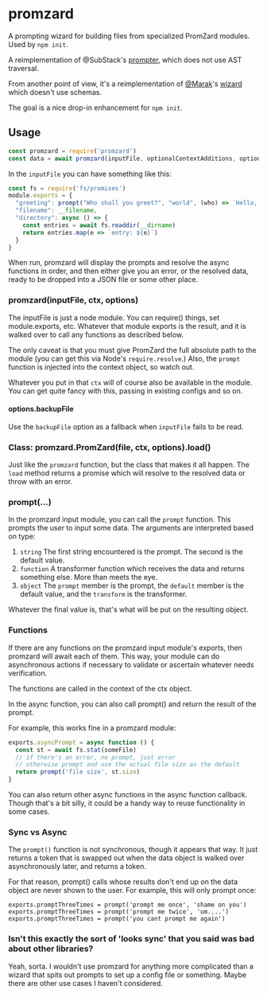 # promzard

A prompting wizard for building files from specialized PromZard modules.
Used by `npm init`.

A reimplementation of @SubStack's
[prompter](https://github.com/substack/node-prompter), which does not
use AST traversal.

From another point of view, it's a reimplementation of
[@Marak](https://github.com/marak)'s
[wizard](https://github.com/Marak/wizard) which doesn't use schemas.

The goal is a nice drop-in enhancement for `npm init`.

## Usage

```javascript
const promzard = require('promzard')
const data = await promzard(inputFile, optionalContextAdditions, options)
```

In the `inputFile` you can have something like this:

```javascript
const fs = require('fs/promises')
module.exports = {
  "greeting": prompt("Who shall you greet?", "world", (who) => `Hello, ${who}`),
  "filename": __filename,
  "directory": async () => {
    const entries = await fs.readdir(__dirname)
    return entries.map(e => `entry: ${e}`)
  }
}
```

When run, promzard will display the prompts and resolve the async
functions in order, and then either give you an error, or the resolved
data, ready to be dropped into a JSON file or some other place.


### promzard(inputFile, ctx, options)

The inputFile is just a node module.  You can require() things, set
module.exports, etc.  Whatever that module exports is the result, and it
is walked over to call any functions as described below.

The only caveat is that you must give PromZard the full absolute path
to the module (you can get this via Node's `require.resolve`.)  Also,
the `prompt` function is injected into the context object, so watch out.

Whatever you put in that `ctx` will of course also be available in the
module.  You can get quite fancy with this, passing in existing configs
and so on.

#### options.backupFile

Use the `backupFile` option as a fallback when `inputFile` fails to be read.

### Class: promzard.PromZard(file, ctx, options).load()

Just like the `promzard` function, but the class that makes it
all happen.  The `load` method returns a promise which will resolve
to the resolved data or throw with an error.

### prompt(...)

In the promzard input module, you can call the `prompt` function.
This prompts the user to input some data.  The arguments are interpreted
based on type:

1. `string`  The first string encountered is the prompt.  The second is
   the default value.
2. `function` A transformer function which receives the data and returns
   something else.  More than meets the eye.
3. `object` The `prompt` member is the prompt, the `default` member is
   the default value, and the `transform` is the transformer.

Whatever the final value is, that's what will be put on the resulting
object.

### Functions

If there are any functions on the promzard input module's exports, then
promzard will await each of them.  This way, your module
can do asynchronous actions if necessary to validate or ascertain
whatever needs verification.

The functions are called in the context of the ctx object.

In the async function, you can also call prompt() and return the result
of the prompt.

For example, this works fine in a promzard module:

```js
exports.asyncPrompt = async function () {
  const st = await fs.stat(someFile)
  // if there's an error, no prompt, just error
  // otherwise prompt and use the actual file size as the default
  return prompt('file size', st.size)
}
```

You can also return other async functions in the async function
callback.  Though that's a bit silly, it could be a handy way to reuse
functionality in some cases.

### Sync vs Async

The `prompt()` function is not synchronous, though it appears that way.
It just returns a token that is swapped out when the data object is
walked over asynchronously later, and returns a token.

For that reason, prompt() calls whose results don't end up on the data
object are never shown to the user.  For example, this will only prompt
once:

```
exports.promptThreeTimes = prompt('prompt me once', 'shame on you')
exports.promptThreeTimes = prompt('prompt me twice', 'um....')
exports.promptThreeTimes = prompt('you cant prompt me again')
```

### Isn't this exactly the sort of 'looks sync' that you said was bad about other libraries?

Yeah, sorta.  I wouldn't use promzard for anything more complicated than
a wizard that spits out prompts to set up a config file or something.
Maybe there are other use cases I haven't considered.
